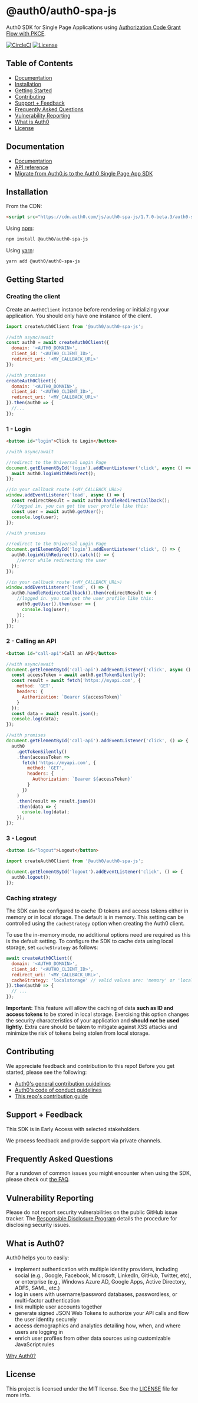 # @auth0/auth0-spa-js

Auth0 SDK for Single Page Applications using [Authorization Code Grant Flow with PKCE](https://auth0.com/docs/api-auth/tutorials/authorization-code-grant-pkce).

[![CircleCI](https://circleci.com/gh/auth0/auth0-spa-js.svg?style=svg)](https://circleci.com/gh/auth0/auth0-spa-js)
[![License](https://img.shields.io/:license-mit-blue.svg?style=flat)](https://opensource.org/licenses/MIT)

## Table of Contents

- [Documentation](#documentation)
- [Installation](#installation)
- [Getting Started](#getting-started)
- [Contributing](#contributing)
- [Support + Feedback](#support--feedback)
- [Frequently Asked Questions](#frequently-asked-questions)
- [Vulnerability Reporting](#vulnerability-reporting)
- [What is Auth0](#what-is-auth0)
- [License](#license)

## Documentation

- [Documentation](https://auth0.com/docs/libraries/auth0-spa-js)
- [API reference](https://auth0.github.io/auth0-spa-js/)
- [Migrate from Auth0.js to the Auth0 Single Page App SDK](https://auth0.com/docs/libraries/auth0-spa-js/migrate-from-auth0js)

## Installation

From the CDN:

```html
<script src="https://cdn.auth0.com/js/auth0-spa-js/1.7.0-beta.3/auth0-spa-js.production.js"></script>
```

Using [npm](https://npmjs.org):

```sh
npm install @auth0/auth0-spa-js
```

Using [yarn](https://yarnpkg.com):

```sh
yarn add @auth0/auth0-spa-js
```

## Getting Started

### Creating the client

Create an `Auth0Client` instance before rendering or initializing your application. You should only have one instance of the client.

```js
import createAuth0Client from '@auth0/auth0-spa-js';

//with async/await
const auth0 = await createAuth0Client({
  domain: '<AUTH0_DOMAIN>',
  client_id: '<AUTH0_CLIENT_ID>',
  redirect_uri: '<MY_CALLBACK_URL>'
});

//with promises
createAuth0Client({
  domain: '<AUTH0_DOMAIN>',
  client_id: '<AUTH0_CLIENT_ID>',
  redirect_uri: '<MY_CALLBACK_URL>'
}).then(auth0 => {
  //...
});
```

### 1 - Login

```html
<button id="login">Click to Login</button>
```

```js
//with async/await

//redirect to the Universal Login Page
document.getElementById('login').addEventListener('click', async () => {
  await auth0.loginWithRedirect();
});

//in your callback route (<MY_CALLBACK_URL>)
window.addEventListener('load', async () => {
  const redirectResult = await auth0.handleRedirectCallback();
  //logged in. you can get the user profile like this:
  const user = await auth0.getUser();
  console.log(user);
});

//with promises

//redirect to the Universal Login Page
document.getElementById('login').addEventListener('click', () => {
  auth0.loginWithRedirect().catch(() => {
    //error while redirecting the user
  });
});

//in your callback route (<MY_CALLBACK_URL>)
window.addEventListener('load', () => {
  auth0.handleRedirectCallback().then(redirectResult => {
    //logged in. you can get the user profile like this:
    auth0.getUser().then(user => {
      console.log(user);
    });
  });
});
```

### 2 - Calling an API

```html
<button id="call-api">Call an API</button>
```

```js
//with async/await
document.getElementById('call-api').addEventListener('click', async () => {
  const accessToken = await auth0.getTokenSilently();
  const result = await fetch('https://myapi.com', {
    method: 'GET',
    headers: {
      Authorization: `Bearer ${accessToken}`
    }
  });
  const data = await result.json();
  console.log(data);
});

//with promises
document.getElementById('call-api').addEventListener('click', () => {
  auth0
    .getTokenSilently()
    .then(accessToken =>
      fetch('https://myapi.com', {
        method: 'GET',
        headers: {
          Authorization: `Bearer ${accessToken}`
        }
      })
    )
    .then(result => result.json())
    .then(data => {
      console.log(data);
    });
});
```

### 3 - Logout

```html
<button id="logout">Logout</button>
```

```js
import createAuth0Client from '@auth0/auth0-spa-js';

document.getElementById('logout').addEventListener('click', () => {
  auth0.logout();
});
```

### Caching strategy

The SDK can be configured to cache ID tokens and access tokens either in memory or in local storage. The default is in memory. This setting can be controlled using the `cacheStrategy` option when creating the Auth0 client.

To use the in-memory mode, no additional options need are required as this is the default setting. To configure the SDK to cache data using local storage, set `cacheStrategy` as follows:

```js
await createAuth0Client({
  domain: '<AUTH0_DOMAIN>',
  client_id: '<AUTH0_CLIENT_ID>',
  redirect_uri: '<MY_CALLBACK_URL>',
  cacheStrategy: 'localstorage' // valid values are: 'memory' or 'localstorage'
}).then(auth0 => {
  // ...
});
```

**Important:** This feature will allow the caching of data **such as ID and access tokens** to be stored in local storage. Exercising this option changes the security characteristics of your application and **should not be used lightly**. Extra care should be taken to mitigate against XSS attacks and minimize the risk of tokens being stolen from local storage.

## Contributing

We appreciate feedback and contribution to this repo! Before you get started, please see the following:

- [Auth0's general contribution guidelines](https://github.com/auth0/open-source-template/blob/master/GENERAL-CONTRIBUTING.md)
- [Auth0's code of conduct guidelines](https://github.com/auth0/open-source-template/blob/master/CODE-OF-CONDUCT.md)
- [This repo's contribution guide](https://github.com/auth0/auth0-spa-js/blob/master/CONTRIBUTING.md)

## Support + Feedback

This SDK is in Early Access with selected stakeholders.

We process feedback and provide support via private channels.

## Frequently Asked Questions

For a rundown of common issues you might encounter when using the SDK, please check out [the FAQ](https://github.com/auth0/auth0-spa-js/blob/master/FAQ.md).

## Vulnerability Reporting

Please do not report security vulnerabilities on the public GitHub issue tracker. The [Responsible Disclosure Program](https://auth0.com/whitehat) details the procedure for disclosing security issues.

## What is Auth0?

Auth0 helps you to easily:

- implement authentication with multiple identity providers, including social (e.g., Google, Facebook, Microsoft, LinkedIn, GitHub, Twitter, etc), or enterprise (e.g., Windows Azure AD, Google Apps, Active Directory, ADFS, SAML, etc.)
- log in users with username/password databases, passwordless, or multi-factor authentication
- link multiple user accounts together
- generate signed JSON Web Tokens to authorize your API calls and flow the user identity securely
- access demographics and analytics detailing how, when, and where users are logging in
- enrich user profiles from other data sources using customizable JavaScript rules

[Why Auth0?](https://auth0.com/why-auth0)

## License

This project is licensed under the MIT license. See the [LICENSE](https://github.com/auth0/auth0-spa-js/blob/master/LICENSE) file for more info.
